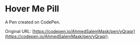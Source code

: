 # Hover Me Pill

A Pen created on CodePen.

Original URL: [https://codepen.io/AhmedSalemMask/pen/yQraqr](https://codepen.io/AhmedSalemMask/pen/yQraqr).

